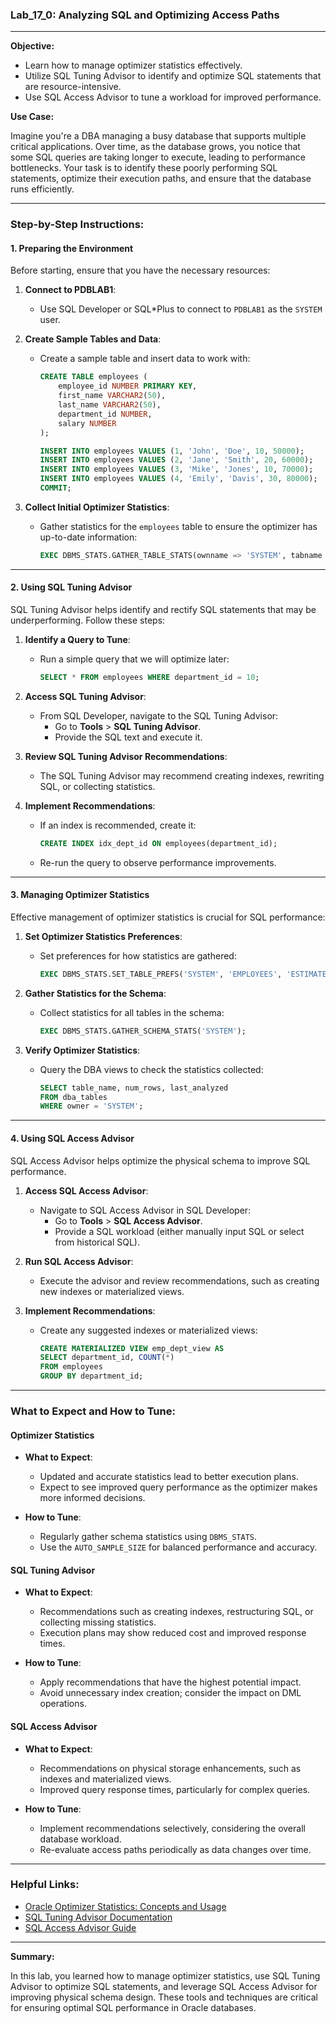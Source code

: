 ### Lab_17_0: Analyzing SQL and Optimizing Access Paths

---

**Objective:**

- Learn how to manage optimizer statistics effectively.
- Utilize SQL Tuning Advisor to identify and optimize SQL statements that are resource-intensive.
- Use SQL Access Advisor to tune a workload for improved performance.

**Use Case:**

Imagine you're a DBA managing a busy database that supports multiple critical applications. Over time, as the database grows, you notice that some SQL queries are taking longer to execute, leading to performance bottlenecks. Your task is to identify these poorly performing SQL statements, optimize their execution paths, and ensure that the database runs efficiently.

---

### **Step-by-Step Instructions:**

#### **1. Preparing the Environment**

Before starting, ensure that you have the necessary resources:

1. **Connect to PDBLAB1**:
   - Use SQL Developer or SQL*Plus to connect to `PDBLAB1` as the `SYSTEM` user.

2. **Create Sample Tables and Data**:
   - Create a sample table and insert data to work with:
     ```sql
     CREATE TABLE employees (
         employee_id NUMBER PRIMARY KEY,
         first_name VARCHAR2(50),
         last_name VARCHAR2(50),
         department_id NUMBER,
         salary NUMBER
     );

     INSERT INTO employees VALUES (1, 'John', 'Doe', 10, 50000);
     INSERT INTO employees VALUES (2, 'Jane', 'Smith', 20, 60000);
     INSERT INTO employees VALUES (3, 'Mike', 'Jones', 10, 70000);
     INSERT INTO employees VALUES (4, 'Emily', 'Davis', 30, 80000);
     COMMIT;
     ```

3. **Collect Initial Optimizer Statistics**:
   - Gather statistics for the `employees` table to ensure the optimizer has up-to-date information:
     ```sql
     EXEC DBMS_STATS.GATHER_TABLE_STATS(ownname => 'SYSTEM', tabname => 'EMPLOYEES');
     ```

---

#### **2. Using SQL Tuning Advisor**

SQL Tuning Advisor helps identify and rectify SQL statements that may be underperforming. Follow these steps:

1. **Identify a Query to Tune**:
   - Run a simple query that we will optimize later:
     ```sql
     SELECT * FROM employees WHERE department_id = 10;
     ```

2. **Access SQL Tuning Advisor**:
   - From SQL Developer, navigate to the SQL Tuning Advisor:
     - Go to **Tools** > **SQL Tuning Advisor**.
     - Provide the SQL text and execute it.

3. **Review SQL Tuning Advisor Recommendations**:
   - The SQL Tuning Advisor may recommend creating indexes, rewriting SQL, or collecting statistics.

4. **Implement Recommendations**:
   - If an index is recommended, create it:
     ```sql
     CREATE INDEX idx_dept_id ON employees(department_id);
     ```
   - Re-run the query to observe performance improvements.

---

#### **3. Managing Optimizer Statistics**

Effective management of optimizer statistics is crucial for SQL performance:

1. **Set Optimizer Statistics Preferences**:
   - Set preferences for how statistics are gathered:
     ```sql
     EXEC DBMS_STATS.SET_TABLE_PREFS('SYSTEM', 'EMPLOYEES', 'ESTIMATE_PERCENT', 'DBMS_STATS.AUTO_SAMPLE_SIZE');
     ```

2. **Gather Statistics for the Schema**:
   - Collect statistics for all tables in the schema:
     ```sql
     EXEC DBMS_STATS.GATHER_SCHEMA_STATS('SYSTEM');
     ```

3. **Verify Optimizer Statistics**:
   - Query the DBA views to check the statistics collected:
     ```sql
     SELECT table_name, num_rows, last_analyzed
     FROM dba_tables
     WHERE owner = 'SYSTEM';
     ```

---

#### **4. Using SQL Access Advisor**

SQL Access Advisor helps optimize the physical schema to improve SQL performance.

1. **Access SQL Access Advisor**:
   - Navigate to SQL Access Advisor in SQL Developer:
     - Go to **Tools** > **SQL Access Advisor**.
     - Provide a SQL workload (either manually input SQL or select from historical SQL).

2. **Run SQL Access Advisor**:
   - Execute the advisor and review recommendations, such as creating new indexes or materialized views.

3. **Implement Recommendations**:
   - Create any suggested indexes or materialized views:
     ```sql
     CREATE MATERIALIZED VIEW emp_dept_view AS
     SELECT department_id, COUNT(*)
     FROM employees
     GROUP BY department_id;
     ```

---

### **What to Expect and How to Tune:**

#### **Optimizer Statistics**

- **What to Expect**:
  - Updated and accurate statistics lead to better execution plans.
  - Expect to see improved query performance as the optimizer makes more informed decisions.

- **How to Tune**:
  - Regularly gather schema statistics using `DBMS_STATS`.
  - Use the `AUTO_SAMPLE_SIZE` for balanced performance and accuracy.

#### **SQL Tuning Advisor**

- **What to Expect**:
  - Recommendations such as creating indexes, restructuring SQL, or collecting missing statistics.
  - Execution plans may show reduced cost and improved response times.

- **How to Tune**:
  - Apply recommendations that have the highest potential impact.
  - Avoid unnecessary index creation; consider the impact on DML operations.

#### **SQL Access Advisor**

- **What to Expect**:
  - Recommendations on physical storage enhancements, such as indexes and materialized views.
  - Improved query response times, particularly for complex queries.

- **How to Tune**:
  - Implement recommendations selectively, considering the overall database workload.
  - Re-evaluate access paths periodically as data changes over time.

---

### **Helpful Links**:

- [Oracle Optimizer Statistics: Concepts and Usage](https://docs.oracle.com/en/database/oracle/oracle-database/19/tgsql/optimizer-statistics-concepts.html)
- [SQL Tuning Advisor Documentation](https://docs.oracle.com/en/database/oracle/oracle-database/19/tgsql/sql-tuning-advisor.html)
- [SQL Access Advisor Guide](https://docs.oracle.com/en/database/oracle/oracle-database/19/tgsql/sql-access-advisor.html)

---

**Summary:**

In this lab, you learned how to manage optimizer statistics, use SQL Tuning Advisor to optimize SQL statements, and leverage SQL Access Advisor for improving physical schema design. These tools and techniques are critical for ensuring optimal SQL performance in Oracle databases.
